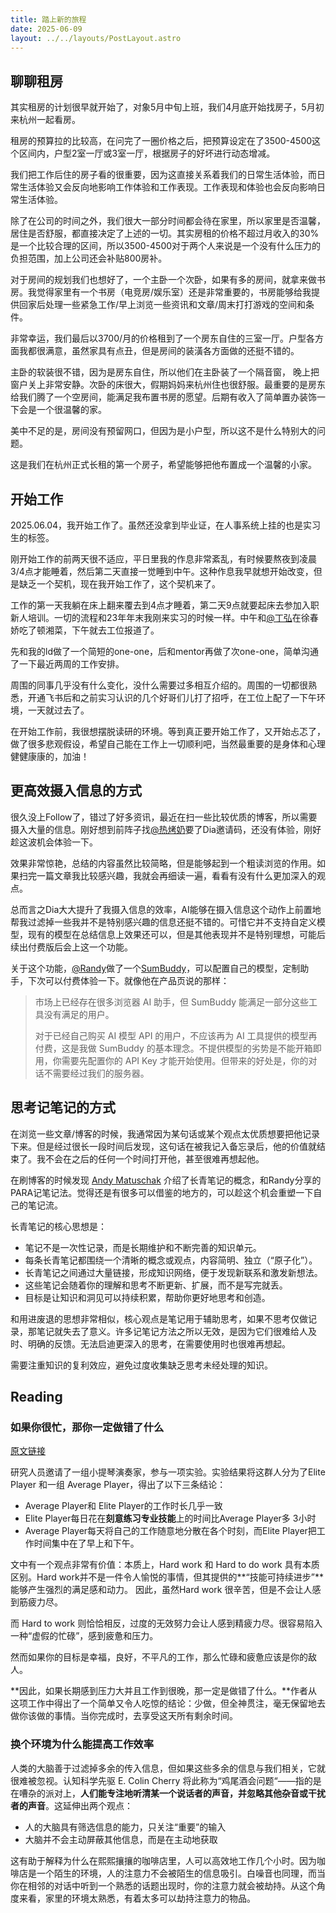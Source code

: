 ```yaml
---
title: 踏上新的旅程
date: 2025-06-09
layout: ../../layouts/PostLayout.astro
---
```


## 聊聊租房

其实租房的计划很早就开始了，对象5月中旬上班，我们4月底开始找房子，5月初来杭州一起看房。

租房的预算拉的比较高，在问完了一圈价格之后，把预算设定在了3500-4500这个区间内，户型2室一厅或3室一厅，根据房子的好坏进行动态增减。

我们把工作后住的房子看的很重要，因为这直接关系着我们的日常生活体验，而日常生活体验又会反向地影响工作体验和工作表现。工作表现和体验也会反向影响日常生活体验。

除了在公司的时间之外，我们很大一部分时间都会待在家里，所以家里是否温馨，居住是否舒服，都直接决定了上述的一切。其实房租的价格不超过月收入的30%是一个比较合理的区间，所以3500-4500对于两个人来说是一个没有什么压力的负担范围，加上公司还会补贴800房补。

对于房间的规划我们也想好了，一个主卧一个次卧，如果有多的房间，就拿来做书房。我觉得家里有一个书房（电竞房/娱乐室）还是非常重要的，书房能够给我提供回家后处理一些紧急工作/早上浏览一些资讯和文章/周末打打游戏的空间和条件。

非常幸运，我们最后以3700/月的价格租到了一个房东自住的三室一厅。户型各方面我都很满意，虽然家具有点丑，但是房间的装潢各方面做的还挺不错的。

主卧的软装很不错，因为是房东自住，所以他们在主卧装了一个隔音窗， 晚上把窗户关上非常安静。次卧的床很大，假期妈妈来杭州住也很舒服。最重要的是房东给我们腾了一个空房间，能满足我布置书房的愿望。后期有收入了简单置办装饰一下会是一个很温馨的家。

美中不足的是，房间没有预留网口，但因为是小户型，所以这不是什么特别大的问题。

这是我们在杭州正式长租的第一个房子，希望能够把他布置成一个温馨的小家。

## 开始工作

2025.06.04，我开始工作了。虽然还没拿到毕业证，在人事系统上挂的也是实习生的标签。

刚开始工作的前两天很不适应，平日里我的作息非常紊乱，有时候要熬夜到凌晨3/4点才能睡着，然后第二天直接一觉睡到中午。这种作息我早就想开始改变，但是缺乏一个契机，现在我开始工作了，这个契机来了。

工作的第一天我躺在床上翻来覆去到4点才睡着，第二天9点就要起床去参加入职新人培训。一切的流程和23年年末我刚来实习的时候一样。中午和[@丁弘](https://hong97.ltd/about)在徐春娇吃了顿湘菜，下午就去工位报道了。

先和我的ld做了一个简短的one-one，后和mentor再做了次one-one，简单沟通了一下最近两周的工作安排。

周围的同事几乎没有什么变化，没什么需要过多相互介绍的。周围的一切都很熟悉，开通飞书后和之前实习认识的几个好哥们儿打了招呼，在工位上配了一下午环境，一天就过去了。

在开始工作前，我很想摆脱读研的环境。等到真正要开始工作了，又开始忐忑了，做了很多悲观假设，希望自己能在工作上一切顺利吧，当然最重要的是身体和心理健健康康的，加油！

## 更高效摄入信息的方式

很久没上Follow了，错过了好多资讯，最近在扫一些比较优质的博客，所以需要摄入大量的信息。刚好想到前阵子找[@热烤奶](https://x.com/TinsFox)要了Dia邀请码，还没有体验，刚好趁这波机会体验一下。

效果非常惊艳，总结的内容虽然比较简略，但是能够起到一个粗读浏览的作用。如果扫完一篇文章我比较感兴趣，我就会再细读一遍，看看有没有什么更加深入的观点。

总而言之Dia大大提升了我摄入信息的效率，AI能够在摄入信息这个动作上前置地帮我过滤掉一些我并不是特别感兴趣的信息还挺不错的。可惜它并不支持自定义模型，现有的模型在总结信息上效果还可以，但是其他表现并不是特别理想，可能后续出付费版后会上这一个功能。

关于这个功能，[@Randy](https://lutaonan.com/)做了一个[SumBuddy](https://doc.sumbuddy.app/)，可以配置自己的模型，定制助手，下次可以付费体验一下。就像他在产品页说的那样：

> 市场上已经存在很多浏览器 AI 助手，但 SumBuddy 能满足一部分这些工具没有满足的用户。
>
> 对于已经自己购买 AI 模型 API 的用户，不应该再为 AI 工具提供的模型再付费，这是我做 SumBuddy 的基本理念。不提供模型的劣势是不能开箱即用，你需要先配置你的 API Key 才能开始使用。但带来的好处是，你的对话不需要经过我们的服务器。

## 思考记笔记的方式

在浏览一些文章/博客的时候，我通常因为某句话或某个观点太优质想要把他记录下来。但是经过很长一段时间后发现，这句话在被我记入备忘录后，他的价值就结束了。我不会在之后的任何一个时间打开他，甚至很难再想起他。

在刷博客的时候发现 [Andy Matuschak](https://notes.andymatuschak.org/%C2%A7Note-writing_systems?stackedNotes=zR6RRbCfY5rFkiimFnaJZKB) 介绍了长青笔记的概念，和Randy分享的PARA记笔记法。觉得还是有很多可以借鉴的地方的，可以趁这个机会重塑一下自己的笔记流。

长青笔记的核心思想是：

- 笔记不是一次性记录，而是长期维护和不断完善的知识单元。
- 每条长青笔记都围绕一个清晰的概念或观点，内容简明、独立（“原子化”）。
- 长青笔记之间通过大量链接，形成知识网络，便于发现新联系和激发新想法。
- 这些笔记会随着你的理解和思考不断更新、扩展，而不是写完就丢。
- 目标是让知识和洞见可以持续积累，帮助你更好地思考和创造。

和用进废退的思想非常相似，核心观点是笔记用于辅助思考，如果不思考仅做记录，那笔记就失去了意义。许多记笔记方法之所以无效，是因为它们很难给人及时、明确的反馈。无法启迪更深入的思考，在需要使用时也很难再想起。

需要注重知识的复利效应，避免过度收集缺乏思考未经处理的知识。

## Reading

### 如果你很忙，那你一定做错了什么

[原文链接](https://calnewport.com/if-youre-busy-youre-doing-something-wrong-the-surprisingly-relaxed-lives-of-elite-achievers/)

研究人员邀请了一组小提琴演奏家，参与一项实验。实验结果将这群人分为了Elite Player 和一组 Average Player，得出了以下三条结论：

- Average Player和 Elite Player的工作时长几乎一致
- Elite Player每日花在**刻意练习专业技能**上的时间比Average Player多 3小时
- Average Player每天将自己的工作随意地分散在各个时刻，而Elite Player把工作时间集中在了早上和下午。

文中有一个观点非常有价值：本质上，Hard work 和 Hard to do work 具有本质区别。Hard work并不是一件令人愉悦的事情，但其提供的**“技能可持续进步”**能够产生强烈的满足感和动力。 因此，虽然Hard work 很辛苦，但是不会让人感到筋疲力尽。

而 Hard to work 则恰恰相反，过度的无效努力会让人感到精疲力尽。很容易陷入一种“虚假的忙碌”，感到疲惫和压力。

然而如果你的目标是幸福，良好，不平凡的工作，那么忙碌和疲惫应该是你的敌人。

**因此，如果长期感到压力大并且工作到很晚，那一定是做错了什么。**作者从这项工作中得出了一个简单又令人吃惊的结论：少做，但全神贯注，毫无保留地去做你该做的事情。当你完成时，去享受这天所有剩余时间。

### 换个环境为什么能提高工作效率

人类的大脑善于过滤掉多余的传入信息，但如果这些多余的信息与我们相关，它就很难被忽视。认知科学先驱 E. Colin Cherry 将此称为“鸡尾酒会问题“——指的是在嘈杂的派对上，**人们能专注地听清某一个说话者的声音，并忽略其他杂音或干扰者的声音**。这延伸出两个观点：

- 人的大脑具有筛选信息的能力，只关注“重要”的输入
- 大脑并不会主动屏蔽其他信息，而是在主动地获取

这有助于解释为什么在熙熙攘攘的咖啡店里，人可以高效地工作几个小时。因为咖啡店是一个陌生的环境，人的注意力不会被陌生的信息吸引。白噪音也同理，而当你在相邻的对话中听到一个熟悉的话题出现时，你的注意力就会被劫持。从这个角度来看，家里的环境太熟悉，有着太多可以劫持注意力的物品。
